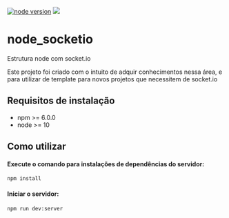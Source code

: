 [![node version](https://img.shields.io/node/v/express)](https://img.shields.io/node/v/express)
<img src="https://img.shields.io/github/languages/top/tsunodajapa/node_socketio">

# node_socketio
Estrutura node com socket.io

Este projeto foi criado com o intuito de adquir conhecimentos nessa área, e para utilizar de template para novos projetos que necessitem de socket.io

## Requisitos de instalação

- npm >= 6.0.0
- node >= 10

## Como utilizar

#### Execute o comando para instalações de dependências do servidor:

```
npm install
```

#### Iniciar o servidor:
```
npm run dev:server
```
